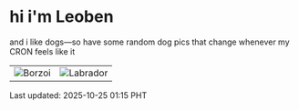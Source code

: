 # hi i'm Leoben

and i like dogs—so have some random dog pics that change whenever my CRON feels like it

|  |  |
|--------|----------|
| ![Borzoi](https://random-dog-vercel.vercel.app/api/random-borzoi?v=1761326147) | ![Labrador](https://random-dog-vercel.vercel.app/api/random-labrador?v=1761326147) |

Last updated: 2025-10-25 01:15 PHT

